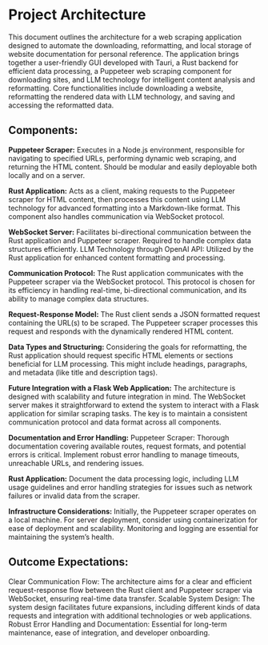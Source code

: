 # Project Architecture
This document outlines the architecture for a web scraping application designed to automate the downloading, reformatting, and local storage of website documentation for personal reference. The application brings together a user-friendly GUI developed with Tauri, a Rust backend for efficient data processing, a Puppeteer web scraping component for downloading sites, and LLM technology for intelligent content analysis and reformatting. Core functionalities include downloading a website, reformatting the rendered data with LLM technology, and saving and accessing the reformatted data.
## Components:
**Puppeteer Scraper:** Executes in a Node.js environment, responsible for navigating to specified URLs, performing dynamic web scraping, and returning the HTML content. Should be modular and easily deployable both locally and on a server.

**Rust Application:** Acts as a client, making requests to the Puppeteer scraper for HTML content, then processes this content using LLM technology for advanced formatting into a Markdown-like format. This component also handles communication via WebSocket protocol.

**WebSocket Server:** Facilitates bi-directional communication between the Rust application and Puppeteer scraper. Required to handle complex data structures efficiently.
LLM Technology through OpenAI API: Utilized by the Rust application for enhanced content formatting and processing.

**Communication Protocol:**
The Rust application communicates with the Puppeteer scraper via the WebSocket protocol. This protocol is chosen for its efficiency in handling real-time, bi-directional communication, and its ability to manage complex data structures.

**Request-Response Model:** The Rust client sends a JSON formatted request containing the URL(s) to be scraped. The Puppeteer scraper processes this request and responds with the dynamically rendered HTML content.

**Data Types and Structuring:** Considering the goals for reformatting, the Rust application should request specific HTML elements or sections beneficial for LLM processing. This might include headings, paragraphs, and metadata (like title and description tags).

**Future Integration with a Flask Web Application:**
The architecture is designed with scalability and future integration in mind. The WebSocket server makes it straightforward to extend the system to interact with a Flask application for similar scraping tasks. The key is to maintain a consistent communication protocol and data format across all components.

**Documentation and Error Handling:**
Puppeteer Scraper: Thorough documentation covering available routes, request formats, and potential errors is critical. Implement robust error handling to manage timeouts, unreachable URLs, and rendering issues.

**Rust Application:** Document the data processing logic, including LLM usage guidelines and error handling strategies for issues such as network failures or invalid data from the scraper.

**Infrastructure Considerations:**
Initially, the Puppeteer scraper operates on a local machine. For server deployment, consider using containerization for ease of deployment and scalability. Monitoring and logging are essential for maintaining the system’s health.

## Outcome Expectations:
Clear Communication Flow: The architecture aims for a clear and efficient request-response flow between the Rust client and Puppeteer scraper via WebSocket, ensuring real-time data transfer.
Scalable System Design: The system design facilitates future expansions, including different kinds of data requests and integration with additional technologies or web applications.
Robust Error Handling and Documentation: Essential for long-term maintenance, ease of integration, and developer onboarding.
